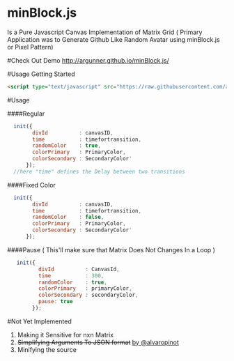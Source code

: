 # minBlock.js
Is a Pure Javascript Canvas Implementation of Matrix Grid ( Primary Application was to Generate Github Like Random Avatar using minBlock.js or Pixel Pattern)



#Check Out Demo
http://argunner.github.io/minBlock.js/

#Usage
Getting Started
```html
<script type="text/javascript" src="https://raw.githubusercontent.com/argunner/minBlock.js/master/index.js"></script>
```

#Usage

####Regular
```js
  init({
        divId          : canvasID,
        time           : timefortransition,
        randomColor    : true,
        colorPrimary   : PrimaryColor,
        colorSecondary : SecondaryColor'
      });
  //here "time" defines the Delay between two transitions
````

####Fixed Color
```js
  init({
        divId          : canvasID,
        time           : timefortransition,
        randomColor    : false,
        colorPrimary   : PrimaryColor,
        colorSecondary : SecondaryColor'
      });


```

####Pause ( This'll make sure that Matrix Does Not Changes In a Loop )
```js
   init({
          divId          : CanvasId,
          time           : 300,
          randomColor    : true,
          colorPrimary   : primaryColor,
          colorSecondary : secondaryColor,
          pause: true
        });


  ```

#Not Yet Implemented
1. Making it Sensitive for nxn Matrix
2. ~~Simplifying Arguments To JSON format~~ [by @alvaropinot](https://github.com/alvaropinot)
3. Minifying the source


